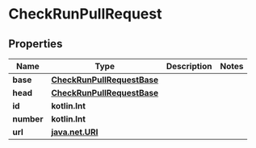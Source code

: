 
# CheckRunPullRequest

## Properties
Name | Type | Description | Notes
------------ | ------------- | ------------- | -------------
**base** | [**CheckRunPullRequestBase**](CheckRunPullRequestBase.md) |  | 
**head** | [**CheckRunPullRequestBase**](CheckRunPullRequestBase.md) |  | 
**id** | **kotlin.Int** |  | 
**number** | **kotlin.Int** |  | 
**url** | [**java.net.URI**](java.net.URI.md) |  | 



